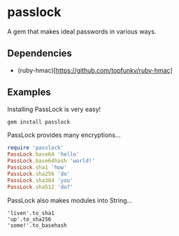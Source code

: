 # passlock
A gem that makes ideal passwords in various ways.
## Dependencies
  * (ruby-hmac)[https://github.com/topfunky/ruby-hmac]
## Examples
Installing PassLock is very easy!
```ruby
gem install passlock
```
PassLock provides many encryptions...
```ruby
require 'passlock'
PassLock.base64 'hello'
PassLock.base64hash 'world!'
PassLock.sha1 'how'
PassLock.sha256 'do'
PassLock.sha384 'you'
PassLock.sha512 'do?'
```
PassLock also makes modules into String...
```
'liven'.to_sha1
'up'.to_sha256
'some!'.to_basehash
```
